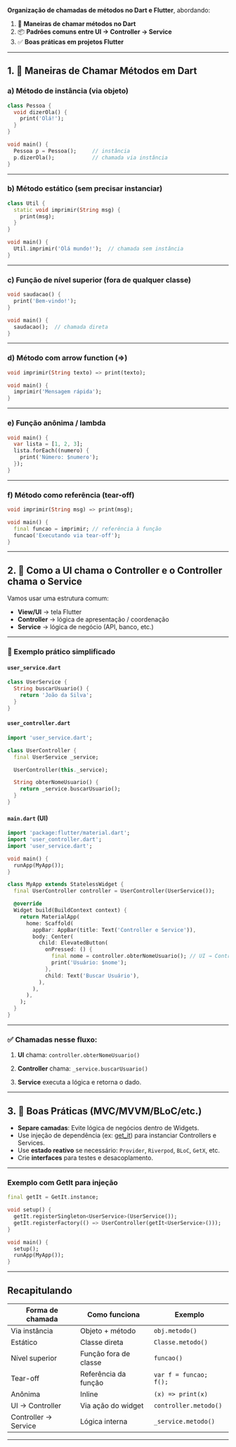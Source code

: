 **Organização de chamadas de métodos no Dart e Flutter**, abordando:

1. 📌 **Maneiras de chamar métodos no Dart**
2. 📦 **Padrões comuns entre UI → Controller → Service**
3. ✅ **Boas práticas em projetos Flutter**

---

## 1. 📌 Maneiras de Chamar Métodos em Dart

### a) **Método de instância (via objeto)**

```dart
class Pessoa {
  void dizerOla() {
    print('Olá!');
  }
}

void main() {
  Pessoa p = Pessoa();     // instância
  p.dizerOla();            // chamada via instância
}
```

---

### b) **Método estático (sem precisar instanciar)**

```dart
class Util {
  static void imprimir(String msg) {
    print(msg);
  }
}

void main() {
  Util.imprimir('Olá mundo!');  // chamada sem instância
}
```

---

### c) **Função de nível superior (fora de qualquer classe)**

```dart
void saudacao() {
  print('Bem-vindo!');
}

void main() {
  saudacao();  // chamada direta
}
```

---

### d) **Método com arrow function (=>)**

```dart
void imprimir(String texto) => print(texto);

void main() {
  imprimir('Mensagem rápida');
}
```

---

### e) **Função anônima / lambda**

```dart
void main() {
  var lista = [1, 2, 3];
  lista.forEach((numero) {
    print('Número: $numero');
  });
}
```

---

### f) **Método como referência (tear-off)**

```dart
void imprimir(String msg) => print(msg);

void main() {
  final funcao = imprimir; // referência à função
  funcao('Executando via tear-off');
}
```

---

## 2. 🧭 Como a UI chama o Controller e o Controller chama o Service

Vamos usar uma estrutura comum:

* **View/UI** → tela Flutter
* **Controller** → lógica de apresentação / coordenação
* **Service** → lógica de negócio (API, banco, etc.)

---

### 🧱 Exemplo prático simplificado

#### `user_service.dart`

```dart
class UserService {
  String buscarUsuario() {
    return 'João da Silva';
  }
}
```

#### `user_controller.dart`

```dart
import 'user_service.dart';

class UserController {
  final UserService _service;

  UserController(this._service);

  String obterNomeUsuario() {
    return _service.buscarUsuario();
  }
}
```

#### `main.dart` (UI)

```dart
import 'package:flutter/material.dart';
import 'user_controller.dart';
import 'user_service.dart';

void main() {
  runApp(MyApp());
}

class MyApp extends StatelessWidget {
  final UserController controller = UserController(UserService());

  @override
  Widget build(BuildContext context) {
    return MaterialApp(
      home: Scaffold(
        appBar: AppBar(title: Text('Controller e Service')),
        body: Center(
          child: ElevatedButton(
            onPressed: () {
              final nome = controller.obterNomeUsuario(); // UI → Controller → Service
              print('Usuário: $nome');
            },
            child: Text('Buscar Usuário'),
          ),
        ),
      ),
    );
  }
}
```

---

### ✅ Chamadas nesse fluxo:

1. **UI** chama:
   `controller.obterNomeUsuario()`

2. **Controller** chama:
   `_service.buscarUsuario()`

3. **Service** executa a lógica e retorna o dado.

---

## 3. 📐 Boas Práticas (MVC/MVVM/BLoC/etc.)

* **Separe camadas**: Evite lógica de negócios dentro de Widgets.
* Use injeção de dependência (ex: [get\_it](https://pub.dev/packages/get_it)) para instanciar Controllers e Services.
* Use **estado reativo** se necessário: `Provider`, `Riverpod`, `BLoC`, `GetX`, etc.
* Crie **interfaces** para testes e desacoplamento.

---

### Exemplo com GetIt para injeção

```dart
final getIt = GetIt.instance;

void setup() {
  getIt.registerSingleton<UserService>(UserService());
  getIt.registerFactory(() => UserController(getIt<UserService>()));
}

void main() {
  setup();
  runApp(MyApp());
}
```

---

## Recapitulando

| Forma de chamada     | Como funciona         | Exemplo                |
| -------------------- | --------------------- | ---------------------- |
| Via instância        | Objeto + método       | `obj.metodo()`         |
| Estático             | Classe direta         | `Classe.metodo()`      |
| Nível superior       | Função fora de classe | `funcao()`             |
| Tear-off             | Referência da função  | `var f = funcao; f();` |
| Anônima              | Inline                | `(x) => print(x)`      |
| UI → Controller      | Via ação do widget    | `controller.metodo()`  |
| Controller → Service | Lógica interna        | `_service.metodo()`    |

---

